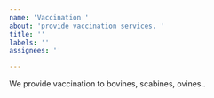 ```yaml
---
name: 'Vaccination '
about: 'provide vaccination services. '
title: ''
labels: ''
assignees: ''

---
```


We provide vaccination to bovines, scabines, ovines..
